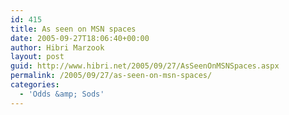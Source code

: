 ```yaml
---
id: 415
title: As seen on MSN spaces
date: 2005-09-27T18:06:40+00:00
author: Hibri Marzook
layout: post
guid: http://www.hibri.net/2005/09/27/AsSeenOnMSNSpaces.aspx
permalink: /2005/09/27/as-seen-on-msn-spaces/
categories:
  - 'Odds &amp; Sods'
---
```

<img alt="" hspace="0" src="/content/binary/msnspaces.gif" align="baseline" border="0" />